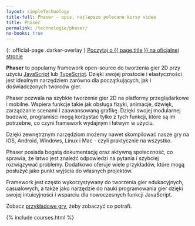 ```yaml
---
layout: simpleTechnology
title-full: Phaser - opis, najlepsze polecane kursy video
title: Phaser
permalink: /technologie/phaser/
no-books: true
---
```


{: .official-page .darker-overlay }
[Poczytaj o {{ page.title }} na oficjalnej stronie](https://phaser.io/)

**Phaser** to popularny framework open-source do tworzenia gier 2D przy użyciu [JavaScript](/technologie/javascript) lub [TypeScript](/technologie/typescript). Dzięki swojej prostocie i elastyczności jest idealnym narzędziem zarówno dla początkujących, jak i doświadczonych twórców gier.

Phaser pozwala na szybkie tworzenie gier 2D na platformy przeglądarkowe i mobilne. Wspiera funkcje takie jak obsługa fizyki, animacje, dźwięk, zarządzanie scenami i zaawansowaną grafikę. Dzięki swojej modularnej budowie, programiści mogą korzystać tylko z tych funkcji, które są im potrzebne, co czyni framework wydajnym i łatwym w użyciu.

Dzięki zewnętrznym narzędziom możemy nawet skompilować nasze gry na iOS, Android, Windows, Linux i Mac - czyli praktycznie na wszystko.

Phaser posiada bogatą dokumentację oraz aktywną społeczność, co sprawia, że łatwo jest znaleźć odpowiedzi na pytania i szybciej rozwiązywać problemy. Dodatkowo oferuje wiele przykładów, które mogą posłużyć jako punkt wyjścia do własnych projektów.

Framework jest często wykorzystywany do tworzenia gier edukacyjnych, casualowych, a także jako narzędzie do nauki programowania gier dzięki swojej intuicyjności i wsparciu dla nowoczesnych funkcji JavaScript.

Zobacz [przykładowe gry](https://phaser.io/games), żeby zobaczyć co potrafi.

{% include courses.html %}

